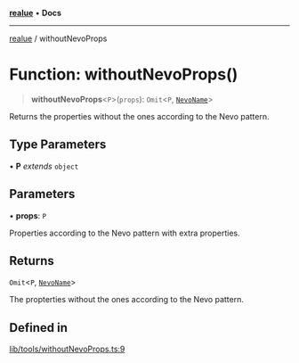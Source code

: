 [**realue**](../README.md) • **Docs**

***

[realue](../README.md) / withoutNevoProps

# Function: withoutNevoProps()

> **withoutNevoProps**\<`P`\>(`props`): `Omit`\<`P`, [`NevoName`](../type-aliases/NevoName.md)\>

Returns the properties without the ones according to the Nevo pattern.

## Type Parameters

• **P** *extends* `object`

## Parameters

• **props**: `P`

Properties according to the Nevo pattern with extra properties.

## Returns

`Omit`\<`P`, [`NevoName`](../type-aliases/NevoName.md)\>

The propterties without the ones according to the Nevo pattern.

## Defined in

[lib/tools/withoutNevoProps.ts:9](https://github.com/nevoland/realue/blob/310f29149b1c369e25b2d9305043389204bd13e0/lib/tools/withoutNevoProps.ts#L9)
